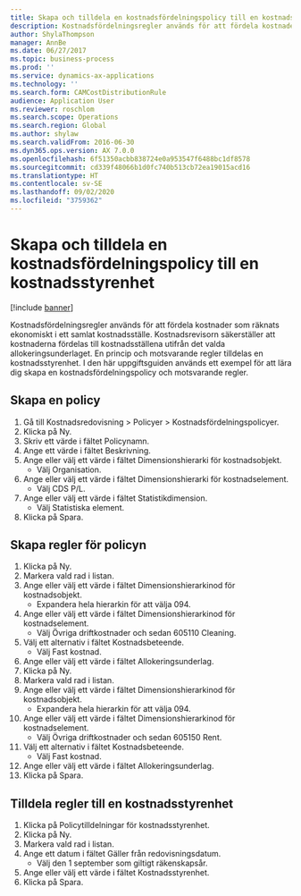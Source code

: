 ```yaml
---
title: Skapa och tilldela en kostnadsfördelningspolicy till en kostnadsstyrenhet
description: Kostnadsfördelningsregler används för att fördela kostnader som räknats ekonomiskt i ett samlat kostnadsställe.
author: ShylaThompson
manager: AnnBe
ms.date: 06/27/2017
ms.topic: business-process
ms.prod: ''
ms.service: dynamics-ax-applications
ms.technology: ''
ms.search.form: CAMCostDistributionRule
audience: Application User
ms.reviewer: roschlom
ms.search.scope: Operations
ms.search.region: Global
ms.author: shylaw
ms.search.validFrom: 2016-06-30
ms.dyn365.ops.version: AX 7.0.0
ms.openlocfilehash: 6f51350acbb838724e0a953547f6488bc1df8578
ms.sourcegitcommit: cd339f48066b1d0fc740b513cb72ea19015acd16
ms.translationtype: HT
ms.contentlocale: sv-SE
ms.lasthandoff: 09/02/2020
ms.locfileid: "3759362"
---
```

# <a name="create-and-assign-a-cost-distribution-policy-to-a-cost-control-unit"></a>Skapa och tilldela en kostnadsfördelningspolicy till en kostnadsstyrenhet

[!include [banner](../../includes/banner.md)]

Kostnadsfördelningsregler används för att fördela kostnader som räknats ekonomiskt i ett samlat kostnadsställe. Kostnadsrevisorn säkerställer att kostnaderna fördelas till kostnadsställena utifrån det valda allokeringsunderlaget. En princip och motsvarande regler tilldelas en kostnadsstyrenhet. I den här uppgiftsguiden används ett exempel för att lära dig skapa en kostnadsfördelningspolicy och motsvarande regler.


## <a name="create-a-policy"></a>Skapa en policy
1. Gå till Kostnadsredovisning > Policyer > Kostnadsfördelningspolicyer.
2. Klicka på Ny.
3. Skriv ett värde i fältet Policynamn.
4. Ange ett värde i fältet Beskrivning.
5. Ange eller välj ett värde i fältet Dimensionshierarki för kostnadsobjekt.
    * Välj Organisation.  
6. Ange eller välj ett värde i fältet Dimensionshierarki för kostnadselement.
    * Välj CDS P/L.  
7. Ange eller välj ett värde i fältet Statistikdimension.
    * Välj Statistiska element.  
8. Klicka på Spara.

## <a name="create-rules-for-the-policy"></a>Skapa regler för policyn
1. Klicka på Ny.
2. Markera vald rad i listan.
3. Ange eller välj ett värde i fältet Dimensionshierarkinod för kostnadsobjekt.
    * Expandera hela hierarkin för att välja 094.  
4. Ange eller välj ett värde i fältet Dimensionshierarkinod för kostnadselement.
    * Välj Övriga driftkostnader och sedan 605110 Cleaning.  
5. Välj ett alternativ i fältet Kostnadsbeteende.
    * Välj Fast kostnad.  
6. Ange eller välj ett värde i fältet Allokeringsunderlag.
7. Klicka på Ny.
8. Markera vald rad i listan.
9. Ange eller välj ett värde i fältet Dimensionshierarkinod för kostnadsobjekt.
    * Expandera hela hierarkin för att välja 094.  
10. Ange eller välj ett värde i fältet Dimensionshierarkinod för kostnadselement.
    * Välj Övriga driftkostnader och sedan 605150 Rent.  
11. Välj ett alternativ i fältet Kostnadsbeteende.
    * Välj Fast kostnad.  
12. Ange eller välj ett värde i fältet Allokeringsunderlag.
13. Klicka på Spara.

## <a name="assign-rules-to-a-cost-control-unit"></a>Tilldela regler till en kostnadsstyrenhet
1. Klicka på Policytilldelningar för kostnadsstyrenhet.
2. Klicka på Ny.
3. Markera vald rad i listan.
4. Ange ett datum i fältet Gäller från redovisningsdatum.
    * Välj den 1 september som giltigt räkenskapsår.  
5. Ange eller välj ett värde i fältet Kostnadsstyrenhet.
6. Klicka på Spara.

